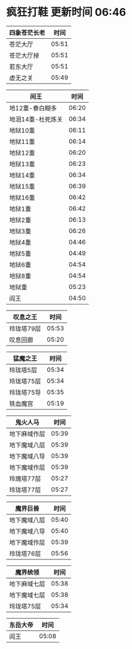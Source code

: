 # 疯狂打鞋 更新时间 06:46

| 四象苍茫长老   | 时间    |
|--------|-------|
| 苍茫大厅 | 05:51 |
| 苍茫大厅掉 | 05:51 |
| 若东大厅 | 05:51 |
| 虚无之关 | 05:49 |

| 间王   | 时间    |
|--------|-------|
| 地12重-春白糊多 | 06:20 |
| 地泪14重-杜死炼关 | 06:34 |
| 地狱10重 | 06:11 |
| 地狱11重 | 06:14 |
| 地狱12重 | 06:20 |
| 地狱13重 | 06:23 |
| 地狱14重 | 06:34 |
| 地狱15重 | 06:39 |
| 地狱16重 | 06:42 |
| 地狱1重 | 06:42 |
| 地狱2重 | 06:13 |
| 地狱3重 | 06:26 |
| 地狱4重 | 04:46 |
| 地狱5重 | 04:49 |
| 地狱6重 | 04:54 |
| 地狱8重 | 04:54 |
| 地狱重 | 05:23 |
| 阎王 | 04:50 |

| 叹息之王   | 时间    |
|--------|-------|
| 玲珑塔79层 | 05:53 |
| 叹息回廊 | 05:20 |

| 猛魔之王   | 时间    |
|--------|-------|
| 玲珑塔5层 | 05:34 |
| 玲珑塔75层 | 05:34 |
| 玲珑塔75导 | 05:35 |
| 铁血魔宫 | 05:19 |

| 鬼火人马   | 时间    |
|--------|-------|
| 地下麻域作层 | 05:39 |
| 地下魔域八层 | 05:39 |
| 地下魔域八导 | 05:39 |
| 地下魔域作层 | 05:39 |
| 玲瑰塔77层 | 05:27 |
| 玲珑塔77层 | 05:27 |

| 魔界巨兽   | 时间    |
|--------|-------|
| 地下魔域八层 | 05:40 |
| 地下魔域八导 | 05:40 |
| 地下魔域作层 | 05:39 |
| 玲珑塔76层 | 05:56 |

| 魔界统领   | 时间    |
|--------|-------|
| 地下麻域七层 | 05:38 |
| 地下魔域七层 | 05:38 |
| 玲珑塔75层 | 05:34 |

| 东岳大帝   | 时间    |
|--------|-------|
| 阎王 | 05:08 |